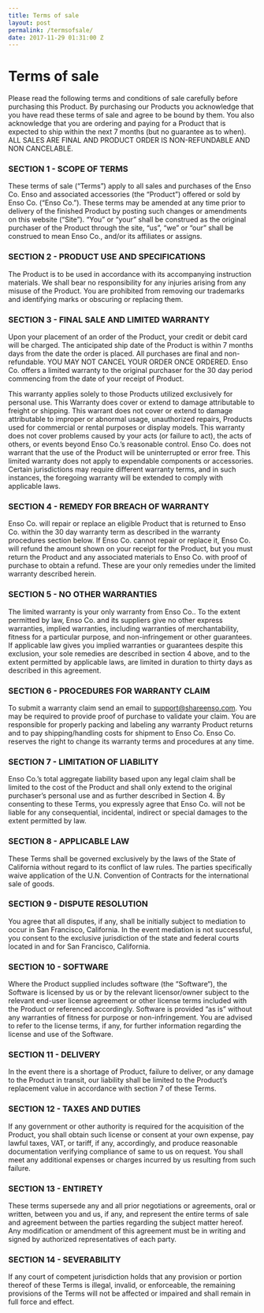 ```yaml
---
title: Terms of sale
layout: post
permalink: /termsofsale/
date: 2017-11-29 01:31:00 Z
---
```


# Terms of sale

Please read the following terms and conditions of sale carefully before purchasing this Product. By purchasing our Products you acknowledge that you have read these terms of sale and agree to be bound by them. You also acknowledge that you are ordering and paying for a Product that is expected to ship within the next 7 months (but no guarantee as to when). ALL SALES ARE FINAL AND PRODUCT ORDER IS NON-REFUNDABLE AND NON CANCELABLE.

### SECTION 1 - SCOPE OF TERMS

These terms of sale (“Terms”) apply to all sales and purchases of the Enso Co. Enso and associated accessories (the “Product”) offered or sold by Enso Co. (“Enso Co.”). These terms may be amended at any time prior to delivery of the finished Product by posting such changes or amendments on this website (“Site”). “You” or “your” shall be construed as the original purchaser of the Product through the site, “us”, “we” or “our” shall be construed to mean Enso Co., and/or its affiliates or assigns.

### SECTION 2 - PRODUCT USE AND SPECIFICATIONS

The Product is to be used in accordance with its accompanying instruction materials. We shall bear no responsibility for any injuries arising from any misuse of the Product. You are prohibited from removing our trademarks and identifying marks or obscuring or replacing them.

### SECTION 3 - FINAL SALE AND LIMITED WARRANTY

Upon your placement of an order of the Product, your credit or debit card will be charged. The anticipated ship date of the Product is within 7 months days from the date the order is placed. All purchases are final and non-refundable. YOU MAY NOT CANCEL YOUR ORDER ONCE ORDERED. Enso Co. offers a limited warranty to the original purchaser for the 30 day period commencing from the date of your receipt of Product.

This warranty applies solely to those Products utilized exclusively for personal use. This Warranty does cover or extend to damage attributable to freight or shipping. This warrant does not cover or extend to damage attributable to improper or abnormal usage, unauthorized repairs, Products used for commercial or rental purposes or display models. This warranty does not cover problems caused by your acts (or failure to act), the acts of others, or events beyond Enso Co.’s reasonable control. Enso Co. does not warrant that the use of the Product will be uninterrupted or error free. This limited warranty does not apply to expendable components or accessories. Certain jurisdictions may require different warranty terms, and in such instances, the foregoing warranty will be extended to comply with applicable laws.

### SECTION 4 - REMEDY FOR BREACH OF WARRANTY

Enso Co. will repair or replace an eligible Product that is returned to Enso Co. within the 30 day warranty term as described in the warranty procedures section below. If Enso Co. cannot repair or replace it, Enso Co. will refund the amount shown on your receipt for the Product, but you must return the Product and any associated materials to Enso Co. with proof of purchase to obtain a refund. These are your only remedies under the limited warranty described herein.

### SECTION 5 - NO OTHER WARRANTIES

The limited warranty is your only warranty from Enso Co.. To the extent permitted by law, Enso Co. and its suppliers give no other express warranties, implied warranties, including warranties of merchantability, fitness for a particular purpose, and non-infringement or other guarantees. If applicable law gives you implied warranties or guarantees despite this exclusion, your sole remedies are described in section 4 above, and to the extent permitted by applicable laws, are limited in duration to thirty days as described in this agreement.

### SECTION 6 - PROCEDURES FOR WARRANTY CLAIM

To submit a warranty claim send an email to support@shareenso.com. You may be required to provide proof of purchase to validate your claim. You are responsible for properly packing and labeling any warranty Product returns and to pay shipping/handling costs for shipment to Enso Co. Enso Co. reserves the right to change its warranty terms and procedures at any time.

### SECTION 7 - LIMITATION OF LIABILITY

Enso Co.’s total aggregate liability based upon any legal claim shall be limited to the cost of the Product and shall only extend to the original purchaser’s personal use and as further described in Section 4\. By consenting to these Terms, you expressly agree that Enso Co. will not be liable for any consequential, incidental, indirect or special damages to the extent permitted by law.

### SECTION 8 - APPLICABLE LAW

These Terms shall be governed exclusively by the laws of the State of California without regard to its conflict of law rules. The parties specifically waive application of the U.N. Convention of Contracts for the international sale of goods.

### SECTION 9 - DISPUTE RESOLUTION

You agree that all disputes, if any, shall be initially subject to mediation to occur in San Francisco, California. In the event mediation is not successful, you consent to the exclusive jurisdiction of the state and federal courts located in and for San Francisco, California.

### SECTION 10 - SOFTWARE

Where the Product supplied includes software (the “Software“), the Software is licensed by us or by the relevant licensor/owner subject to the relevant end-user license agreement or other license terms included with the Product or referenced accordingly. Software is provided “as is” without any warranties of fitness for purpose or non-infringement. You are advised to refer to the license terms, if any, for further information regarding the license and use of the Software.

### SECTION 11 - DELIVERY

In the event there is a shortage of Product, failure to deliver, or any damage to the Product in transit, our liability shall be limited to the Product’s replacement value in accordance with section 7 of these Terms.

### SECTION 12 - TAXES AND DUTIES

If any government or other authority is required for the acquisition of the Product, you shall obtain such license or consent at your own expense, pay lawful taxes, VAT, or tariff, if any, accordingly, and produce reasonable documentation verifying compliance of same to us on request. You shall meet any additional expenses or charges incurred by us resulting from such failure.

### SECTION 13 - ENTIRETY

These terms supersede any and all prior negotiations or agreements, oral or written, between you and us, if any, and represent the entire terms of sale and agreement between the parties regarding the subject matter hereof. Any modification or amendment of this agreement must be in writing and signed by authorized representatives of each party.

### SECTION 14 - SEVERABILITY

If any court of competent jurisdiction holds that any provision or portion thereof of these Terms is illegal, invalid, or enforceable, the remaining provisions of the Terms will not be affected or impaired and shall remain in full force and effect.

